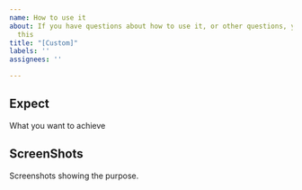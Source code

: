 ```yaml
---
name: How to use it
about: If you have questions about how to use it, or other questions, you can use
  this
title: "[Custom]"
labels: ''
assignees: ''

---
```


## Expect
What you want to achieve

## ScreenShots
Screenshots showing the purpose.
